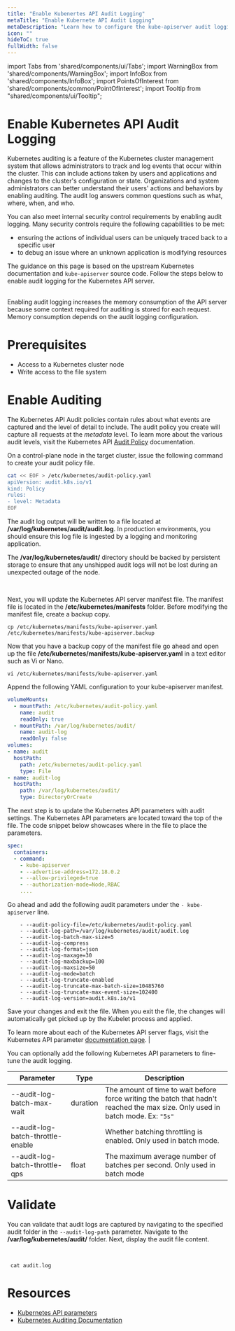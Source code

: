 ```yaml
---
title: "Enable Kubenertes API Audit Logging"
metaTitle: "Enable Kubernete API Audit Logging"
metaDescription: "Learn how to configure the kube-apiserver audit logging feature for Palette."
icon: ""
hideToC: true
fullWidth: false
---
```


import Tabs from 'shared/components/ui/Tabs';
import WarningBox from 'shared/components/WarningBox';
import InfoBox from 'shared/components/InfoBox';
import PointsOfInterest from 'shared/components/common/PointOfInterest';
import Tooltip from "shared/components/ui/Tooltip";

# Enable Kubernetes API Audit Logging

Kubernetes auditing is a feature of the Kubernetes cluster management system that allows administrators to track and log events that occur within the cluster. This can include actions taken by users and applications and changes to the cluster's configuration or state. Organizations and system administrators can better understand their users' actions and behaviors by enabling auditing. The audit log answers common questions such as what, where, when, and who.

You can also meet internal security control requirements by enabling audit logging. Many security controls require the following capabilities to be met:
- ensuring the actions of individual users can be uniquely traced back to a specific user
- to debug an issue where an unknown application is modifying resources

The guidance on this page is based on the upstream Kubernetes documentation and `kube-apiserver` source code. Follow the steps below to enable audit logging for the Kubernetes API server.

<br />

<WarningBox>
Enabling audit logging increases the memory consumption of the API server because some context required for auditing is stored for each request. Memory consumption depends on the audit logging configuration.
</WarningBox>

# Prerequisites

- Access to a Kubernetes cluster node
- Write access to the file system


# Enable Auditing

The Kubernetes API Audit policies contain rules about what events are captured and the level of detail to include.
The audit policy you create will capture all requests at the *metadata* level. To learn more about the various audit levels, visit the Kubernetes API [Audit Policy](https://kubernetes.io/docs/tasks/debug/debug-cluster/audit/#audit-policy) documentation.

On a control-plane node in the target cluster, issue the following command to create your audit policy file.
<br />

```bash
cat << EOF > /etc/kubernetes/audit-policy.yaml
apiVersion: audit.k8s.io/v1
kind: Policy
rules:
- level: Metadata
EOF
```
The audit log output will be written to a file located at **/var/log/kubernetes/audit/audit.log**. In production environments, you should ensure this log file is ingested by a logging and monitoring application. 

The **/var/log/kubernetes/audit/** directory should be backed by persistent storage to ensure that any unshipped audit logs will not be lost during an unexpected outage of the node.

<br />

Next, you will update the Kubernetes API server manifest file. The manifest file is located in the **/etc/kubernetes/manifests** folder. 
Before modifying the manifest file, create a backup copy. 

```shell
cp /etc/kubernetes/manifests/kube-apiserver.yaml  /etc/kubernetes/manifests/kube-apiserver.backup 
```

Now that you have a backup copy of the manifest file go ahead and open up the file **/etc/kubernetes/manifests/kube-apiserver.yaml** in a text editor such as Vi or Nano.

```shell
vi /etc/kubernetes/manifests/kube-apiserver.yaml
```

Append the following YAML configuration to your kube-apiserver manifest.

```yaml
volumeMounts:
  - mountPath: /etc/kubernetes/audit-policy.yaml
    name: audit
    readOnly: true
  - mountPath: /var/log/kubernetes/audit/
    name: audit-log
    readOnly: false
volumes:
- name: audit
  hostPath:
    path: /etc/kubernetes/audit-policy.yaml
    type: File
- name: audit-log
  hostPath:
    path: /var/log/kubernetes/audit/
    type: DirectoryOrCreate
```

The next step is to update the Kubernetes API parameters with audit settings. 
The Kubernetes API parameters are located toward the top of the file. The code snippet below showcases where in the file to place the parameters.

```yaml
spec:
  containers:
  - command:
    - kube-apiserver
    - --advertise-address=172.18.0.2
    - --allow-privileged=true
    - --authorization-mode=Node,RBAC
    ....
```

Go ahead and add the following audit parameters under the `- kube-apiserver` line.

```shell
    - --audit-policy-file=/etc/kubernetes/audit-policy.yaml
    - --audit-log-path=/var/log/kubernetes/audit/audit.log
    - --audit-log-batch-max-size=5
    - --audit-log-compress
    - --audit-log-format=json
    - --audit-log-maxage=30
    - --audit-log-maxbackup=100
    - --audit-log-maxsize=50
    - --audit-log-mode=batch
    - --audit-log-truncate-enabled
    - --audit-log-truncate-max-batch-size=10485760
    - --audit-log-truncate-max-event-size=102400
    - --audit-log-version=audit.k8s.io/v1
```

Save your changes and exit the file. When you exit the file, the changes will automatically get picked up by the Kubelet process and applied.

To learn more about each of the Kubernetes API server flags, visit the Kubernetes API parameter [documentation page](https://kubernetes.io/docs/reference/command-line-tools-reference/kube-apiserver/).
                                                                                                                   |

<InfoBox>
You can optionally add the following Kubernetes API parameters to fine-tune the audit logging.

| Parameter                         | Type     | Description                                                                                                                   |
|-----------------------------------|----------|-------------------------------------------------------------------------------------------------------------------------------|
| --audit-log-batch-max-wait        | duration | The amount of time to wait before force writing the batch that hadn't reached the max size. Only used in batch mode. Ex: `"5s"` |
| --audit-log-batch-throttle-enable |          | Whether batching throttling is enabled. Only used in batch mode.                                                              |
| --audit-log-batch-throttle-qps    | float    | The maximum average number of batches per second. Only used in batch mode                                                     |

</InfoBox>

# Validate

You can validate that audit logs are captured by navigating to the specified audit folder in the `--audit-log-path` parameter. 
Navigate to the **/var/log/kubernetes/audit/** folder. Next, display the audit file content.

<br />

```shell
 cat audit.log
```

# Resources

- [Kubernetes API parameters](https://kubernetes.io/docs/reference/command-line-tools-reference/kube-apiserver/)
- [Kubernetes Auditing Documentation](https://kubernetes.io/docs/tasks/debug/debug-cluster/audit/)